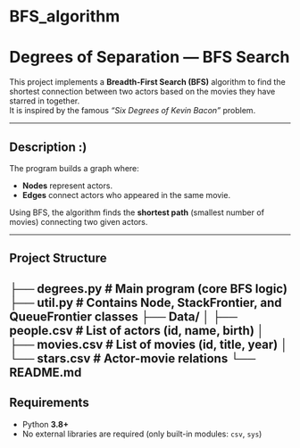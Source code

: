 # BFS_algorithm
#  Degrees of Separation — BFS Search

This project implements a **Breadth-First Search (BFS)** algorithm to find the shortest connection between two actors based on the movies they have starred in together.  
It is inspired by the famous *“Six Degrees of Kevin Bacon”* problem.

---

##  Description :)

The program builds a graph where:
- **Nodes** represent actors.
- **Edges** connect actors who appeared in the same movie.

Using BFS, the algorithm finds the **shortest path** (smallest number of movies) connecting two given actors.

---

##  Project Structure
├── degrees.py # Main program (core BFS logic)
├── util.py # Contains Node, StackFrontier, and QueueFrontier classes
├── Data/
│ ├── people.csv # List of actors (id, name, birth)
│ ├── movies.csv # List of movies (id, title, year)
│ └── stars.csv # Actor-movie relations
└── README.md
---

## Requirements

- Python **3.8+**
- No external libraries are required (only built-in modules: `csv`, `sys`)

